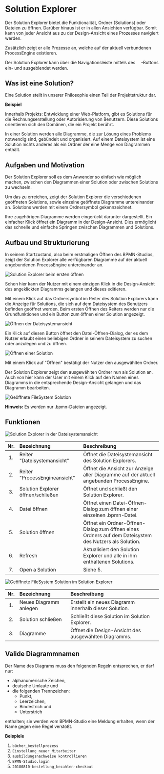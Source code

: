 # Solution Explorer

Der Solution Explorer bietet die Funktionalität, Ordner (Solutions) oder Dateien
zu öffnen. Darüber hinaus ist er in allen Ansichten verfügbar. Somit kann von
jeder Ansicht aus zu der Design-Ansicht eines Prozesses navigiert werden.

Zusätzlich zeigt er alle Prozesse an, welche auf der aktuell verbundenen
ProcessEngine existieren.

Der Solution Explorer kann über die Navigationsleiste mittels des
<img src="icons/project-diagram-solid.svg" width="15" height="15" align="center">-Buttons
ein- und ausgeblendet werden.

## Was ist eine Solution?

Eine Solution stellt in unserer Philosophie einen Teil der Projektstruktur dar.

**Beispiel**

Innerhalb Projekts: Entwicklung einer Web-Platform, gibt es Solutions für die
Rechnungserstellung oder Autorisierung von Benutzern. Diese Solutions
orientieren sich den Domänen, die ein Projekt berührt.

In einer Solution werden alle Diagramme, die zur Lösung eines Problems
notwendig sind, gebündelt und organisiert. Auf einem Dateisystem ist eine
Solution nichts anderes als ein Ordner der eine Menge von Diagrammen enthält.

## Aufgaben und Motivation

Der Solution Explorer soll es dem Anwender so einfach wie möglich machen,
zwischen den Diagrammen einer Solution oder zwischen Solutions zu wechseln.

Um das zu erreichen, zeigt der Solution Explorer die verschiedenen geöffneten
Solutions, sowie einzelne geöffnete Diagramme untereinander an. Solutions
werden mit einem Ordnersymbol gekennzeichnet.

Ihre zugehörigen Diagramme werden eingerückt darunter dargestellt. Ein
einfacher Klick öffnet ein Diagramm in der Design-Ansicht. Dies ermöglicht das
schnelle und einfache Springen zwischen Diagrammen und Solutions.

## Aufbau und Strukturierung

In seinem Startzustand, also beim erstmaligen Öffnen des BPMN-Studios, zeigt der
Solution Explorer alle verfügbaren Diagramme auf der aktuell angebundenen
ProcessEngine untereinander an.

![Solution Explorer beim ersten öffnen](./first_opening.png)

Schon hier kann der Nutzer mit einem einzigen Klick in die Design-Ansicht des
angeklickten Diagramms gelangen und dieses editieren.

Mit einem Klick auf das Ordnersymbol im Reiter des Solution Explorers kann
die Anzeige für Solutions, die sich auf dem Dateisystem des Benutzers befinden
geöffnet werden. Beim ersten Öffnen des Reiters werden nur die Grundfunktionen
und ein Button zum öffnen einer Solution angezeigt.

![Öffnen der Dateisystemansicht](./first_opening_file_system.png)

Ein Klick auf diesen Button öffnet den Datei-Öffnen-Dialog, der es dem Nutzer
erlaubt einen beliebigen Ordner in seinem Dateisystem zu suchen oder anzulegen
und zu öffnen.

![Öffnen einer Solution](./open_solution_dialog.png)

Mit einem Klick auf "Öffnen" bestätigt der Nutzer den ausgewählten Ordner.

Der Solution Explorer zeigt den ausgewählten Ordner nun als Solution an.
Auch von hier kann der User mit einem Klick auf den Namen eines Diagramms in die
entsprechende Design-Ansicht gelangen und das Diagramm bearbeiten.

![Geöffnete FileSystem Solution](./opened_file_system_solution.png)

**Hinweis:** Es werden nur .bpmn-Dateien angezeigt.

## Funktionen

![Solution Explorer in der Dateisystemansicht](./solution_explorer_file_system.png)

| Nr. | Bezeichnung                        | Beschreibung                                                                                           |
|:---:|:-----------------------------------|:-------------------------------------------------------------------------------------------------------|
| 1.  | Reiter "Dateisystemansicht"        | Öffnet die Dateisystemansicht des Solution Explorers.                                                  |
| 2.  | Reiter "ProcessEngineansicht"      | Öffnet die Ansicht zur Anzeige aller Diagramme auf der aktuell angebunden ProcessEngine.               |
| 3.  | Solution Explorer öffnen/schließen | Öffnet und schließt den Solution Explorer.                                                             |
| 4.  | Datei öffnen                       | Öffnet einen Datei-Öffnen-Dialog zum öffnen einer einzelnen .bpmn-Datei.                               |
| 5.  | Solution öffnen                    | Öffnet ein Ordner-Öffnen-Dialog zum öffnen eines Ordners auf dem Dateisystem des Nutzers als Solution. |
| 6.  | Refresh                            | Aktualisiert den Solution Explorer und alle in ihm enthaltenen Solutions.                              |
| 7.  | Open a Solution                    | Siehe 5.                                                                                               |

![Geöffnete FileSystem Solution im Solution Explorer](./filesystem_solution.png)

| Nr. | Bezeichnung            | Beschreibung                                           |
|:---:|:-----------------------|:-------------------------------------------------------|
| 1.  | Neues Diagramm anlegen | Erstellt ein neues Diagramm innerhalb dieser Solution. |
| 2.  | Solution schließen     | Schließt diese Solution im Solution Explorer.          |
| 3.  | Diagramme              | Öffnet die Design-Ansicht des ausgewählten Diagramms.  |

## Valide Diagrammnamen

Der Name des Diagrams muss den folgenden Regeln entsprechen, er darf nur:

- alphanumerische Zeichen,
- deutsche Umlaute und
- die folgenden Trennzeichen:
  - Punkt,
  - Leerzeichen,
  - Bindestrich und
  - Unterstrich

enthalten; sie werden vom BPMN-Studio eine Meldung erhalten, wenn der Name
gegen eine Regel verstößt.

**Beispiele**

1. `bücher_bestellprozess`
1. `Einstellung_neuer_Mitarbeiter`
1. `ausbildungsnachweise kontrollieren`
1. `BPMN-Studio.login`
1. `20180810-bestellung_bezahlen-checkout`
